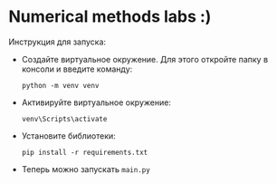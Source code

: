 ﻿# Numerical methods labs :)

Инструкция для запуска:
* Создайте виртуальное окружение. Для этого откройте папку в консоли и введите команду:

    `python -m venv venv`
* Активируйте виртуальное окружение:

    `venv\Scripts\activate`
* Установите библиотеки:

    `pip install -r requirements.txt`
* Теперь можно запускать `main.py`

